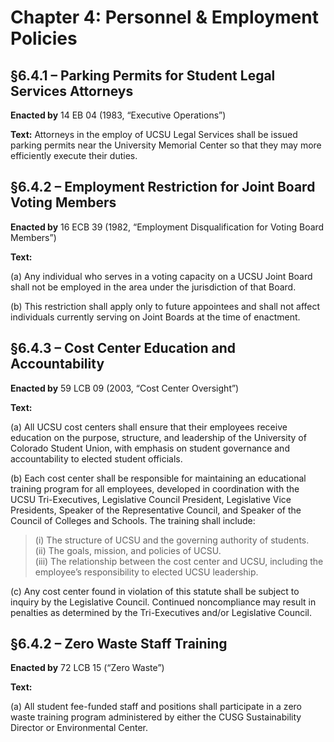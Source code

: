 # Chapter 4: Personnel & Employment Policies

## §6.4.1 – Parking Permits for Student Legal Services Attorneys

**Enacted by** 14 EB 04 (1983, “Executive Operations”)

**Text:**
Attorneys in the employ of UCSU Legal Services shall be issued parking permits near the University Memorial Center so that they may more efficiently execute their duties.

## §6.4.2 – Employment Restriction for Joint Board Voting Members

**Enacted by** 16 ECB 39 (1982, “Employment Disqualification for Voting Board Members”)

**Text:**

(a) Any individual who serves in a voting capacity on a UCSU Joint Board shall not be employed in the area under the jurisdiction of that Board.

(b) This restriction shall apply only to future appointees and shall not affect individuals currently serving on Joint Boards at the time of enactment.


## §6.4.3 – Cost Center Education and Accountability

**Enacted by** 59 LCB 09 (2003, “Cost Center Oversight”)

**Text:**

(a) All UCSU cost centers shall ensure that their employees receive education on the purpose, structure, and leadership of the University of Colorado Student Union, with emphasis on student governance and accountability to elected student officials.

(b) Each cost center shall be responsible for maintaining an educational training program for all employees, developed in coordination with the UCSU Tri-Executives, Legislative Council President, Legislative Vice Presidents, Speaker of the Representative Council, and Speaker of the Council of Colleges and Schools. The training shall include:
> (i) The structure of UCSU and the governing authority of students.  
> (ii) The goals, mission, and policies of UCSU.  
> (iii) The relationship between the cost center and UCSU, including the employee’s responsibility to elected UCSU leadership.

(c) Any cost center found in violation of this statute shall be subject to inquiry by the Legislative Council. Continued noncompliance may result in penalties as determined by the Tri-Executives and/or Legislative Council.


## §6.4.2 – Zero Waste Staff Training  
**Enacted by** 72 LCB 15 (“Zero Waste”)

**Text:**

(a) All student fee-funded staff and positions shall participate in a zero waste training program administered by either the CUSG Sustainability Director or Environmental Center.

